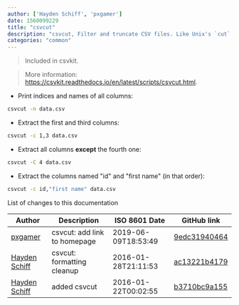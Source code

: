 ```yaml
---
author: ['Hayden Schiff', 'pxgamer']
date: 1560099229
title: "csvcut"
description: "csvcut, Filter and truncate CSV files. Like Unix's `cut` command, but for tabular data."
categories: "common"
---
```

> Included in csvkit.

> More information: <https://csvkit.readthedocs.io/en/latest/scripts/csvcut.html>.

- Print indices and names of all columns:

```bash
csvcut -n data.csv
```

- Extract the first and third columns:

```bash
csvcut -c 1,3 data.csv
```

- Extract all columns **except** the fourth one:

```bash
csvcut -C 4 data.csv
```

- Extract the columns named "id" and "first name" (in that order):

```bash
csvcut -c id,"first name" data.csv
```
List of changes to this documentation


Author | Description | ISO 8601 Date | GitHub link
------|-----|-----|-----
[pxgamer](mailto:owzie123@gmail.com) | csvcut: add link to homepage | 2019-06-09T18:53:49 | [9edc31940464](https://github.com/tldr-pages/tldr/commit/9edc31940464c5ec77438e91ff443d1bd654cd51)
[Hayden Schiff](mailto:oxguy3@gmail.com) | csvcut: formatting cleanup | 2016-01-28T21:11:53 | [ac13221b4179](https://github.com/tldr-pages/tldr/commit/ac13221b4179f8006d621acc9dee5f94ce60d364)
[Hayden Schiff](mailto:oxguy3@gmail.com) | added csvcut | 2016-01-22T00:02:55 | [b3710bc9a155](https://github.com/tldr-pages/tldr/commit/b3710bc9a1557b57883fe4e67b611d769bee694a)

